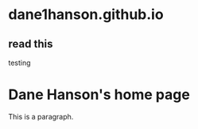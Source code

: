 # dane1hanson.github.io
## read this
testing
<html>
<head>
<title>Page Title</title>
</head>
<body>

<h1>Dane Hanson's home page</h1>
<p>This is a paragraph.</p>

</body>
</html>